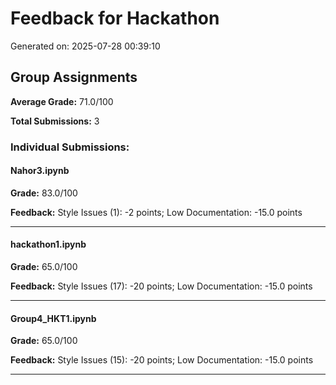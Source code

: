 # Feedback for Hackathon

Generated on: 2025-07-28 00:39:10

## Group Assignments

**Average Grade:** 71.0/100

**Total Submissions:** 3

### Individual Submissions:

#### Nahor3.ipynb

**Grade:** 83.0/100

**Feedback:** Style Issues (1): -2 points; Low Documentation: -15.0 points

---

#### hackathon1.ipynb

**Grade:** 65.0/100

**Feedback:** Style Issues (17): -20 points; Low Documentation: -15.0 points

---

#### Group4_HKT1.ipynb

**Grade:** 65.0/100

**Feedback:** Style Issues (15): -20 points; Low Documentation: -15.0 points

---

